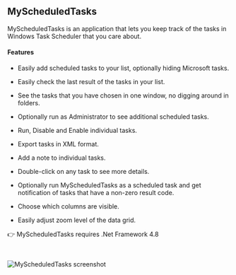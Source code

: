 ## MyScheduledTasks
MyScheduledTasks is an application that lets you keep track of the tasks in Windows Task Scheduler that
you care about.

#### Features

* Easily add scheduled tasks to your list, optionally hiding Microsoft tasks.

* Easily check the last result of the tasks in your list.

* See the tasks that you have chosen in one window, no digging around in folders.

* Optionally run as Administrator to see additional scheduled tasks.

* Run, Disable and Enable individual tasks.

* Export tasks in XML format.

* Add a note to individual tasks.

* Double-click on any task to see more details.

* Optionally run MyScheduledTasks as a scheduled task and get notification of tasks that have a non-zero result code.

* Choose which columns are visible.

* Easily adjust zoom level of the data grid.

👉  MyScheduledTasks requires .Net Framework 4.8

<br/>

![MyScheduledTasks screenshot](https://github.com/Timthreetwelve/MyScheduledTasks/blob/main/Images/MyScheduledTasks.png?raw=true)
